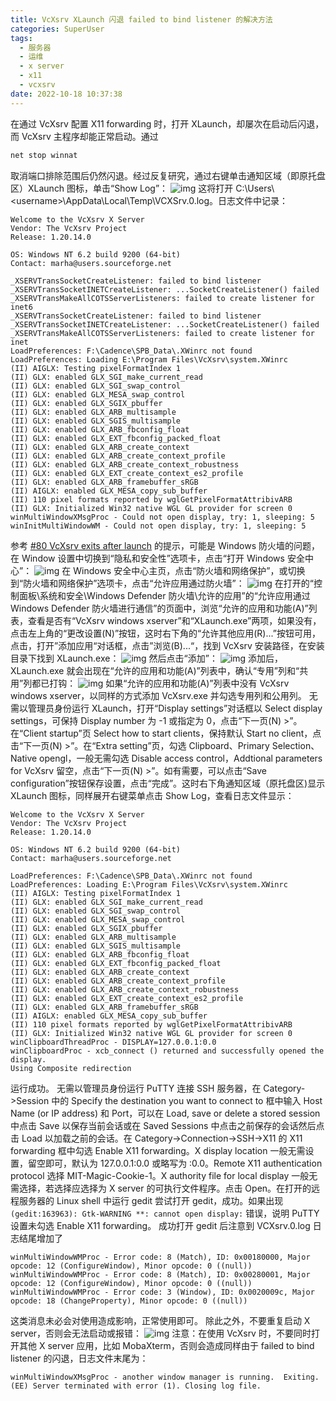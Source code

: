 ```yaml
---
title: VcXsrv XLaunch 闪退 failed to bind listener 的解决方法
categories: SuperUser
tags:
  - 服务器
  - 运维
  - x server
  - x11
  - vcxsrv
date: 2022-10-18 10:37:38
---
```


在通过 VcXsrv 配置 X11 forwarding 时，打开 XLaunch，却屡次在启动后闪退，而 VcXsrv 主程序却能正常启动。通过
```bat
net stop winnat
```
取消端口排除范围后仍然闪退。经过反复研究，通过右键单击通知区域（即原托盘区）XLaunch 图标，单击“Show Log”：
![img](2022-10/2022-10-17_224655.png)
这将打开 C:\Users\\<username\>\AppData\Local\Temp\VCXSrv.0.log。日志文件中记录：

```text
Welcome to the VcXsrv X Server
Vendor: The VcXsrv Project
Release: 1.20.14.0

OS: Windows NT 6.2 build 9200 (64-bit)
Contact: marha@users.sourceforge.net

_XSERVTransSocketCreateListener: failed to bind listener
_XSERVTransSocketINETCreateListener: ...SocketCreateListener() failed
_XSERVTransMakeAllCOTSServerListeners: failed to create listener for inet6
_XSERVTransSocketCreateListener: failed to bind listener
_XSERVTransSocketINETCreateListener: ...SocketCreateListener() failed
_XSERVTransMakeAllCOTSServerListeners: failed to create listener for inet
LoadPreferences: F:\Cadence\SPB_Data\.XWinrc not found
LoadPreferences: Loading E:\Program Files\VcXsrv\system.XWinrc
(II) AIGLX: Testing pixelFormatIndex 1
(II) GLX: enabled GLX_SGI_make_current_read
(II) GLX: enabled GLX_SGI_swap_control
(II) GLX: enabled GLX_MESA_swap_control
(II) GLX: enabled GLX_SGIX_pbuffer
(II) GLX: enabled GLX_ARB_multisample
(II) GLX: enabled GLX_SGIS_multisample
(II) GLX: enabled GLX_ARB_fbconfig_float
(II) GLX: enabled GLX_EXT_fbconfig_packed_float
(II) GLX: enabled GLX_ARB_create_context
(II) GLX: enabled GLX_ARB_create_context_profile
(II) GLX: enabled GLX_ARB_create_context_robustness
(II) GLX: enabled GLX_EXT_create_context_es2_profile
(II) GLX: enabled GLX_ARB_framebuffer_sRGB
(II) AIGLX: enabled GLX_MESA_copy_sub_buffer
(II) 110 pixel formats reported by wglGetPixelFormatAttribivARB
(II) GLX: Initialized Win32 native WGL GL provider for screen 0
winMultiWindowXMsgProc - Could not open display, try: 1, sleeping: 5
winInitMultiWindowWM - Could not open display, try: 1, sleeping: 5
```
参考 [#80 VcXsrv exits after launch](https://sourceforge.net/p/vcxsrv/bugs/80/) 的提示，可能是 Windows 防火墙的问题，在 Window 设置中切换到“隐私和安全性”选项卡，点击“打开 Windows 安全中心”：
![img](2022-10/2022-10-18_090420.png)
在 Windows 安全中心主页，点击“防火墙和网络保护”，或切换到“防火墙和网络保护”选项卡，点击“允许应用通过防火墙”：
![img](2022-10/2022-10-18_090602.png)
在打开的“控制面板\系统和安全\Windows Defender 防火墙\允许的应用”的“允许应用通过 Windows Defender 防火墙进行通信”的页面中，浏览“允许的应用和功能(A)”列表，查看是否有“VcXsrv windows xserver”和“XLaunch.exe”两项，如果没有，点击左上角的“更改设置(N)”按钮，这时右下角的“允许其他应用(R)...”按钮可用，点击，打开”添加应用“对话框，点击”浏览(B)...“，找到 VcXsrv 安装路径，在安装目录下找到 XLaunch.exe：
![img](2022-10/2022-10-18_090955.png)
然后点击“添加”：
![img](2022-10/2022-10-18_091029.png)
添加后，XLaunch.exe 就会出现在“允许的应用和功能(A)”列表中，确认“专用”列和“共用”列都已打钩：
![img](2022-10/2022-10-18_091149.png)
如果“允许的应用和功能(A)”列表中没有 VcXsrv windows xserver，以同样的方式添加 VcXsrv.exe 并勾选专用列和公用列。
无需以管理员身份运行 XLaunch，打开“Display settings”对话框以 Select display settings，可保持 Display number 为 -1 或指定为 0，点击“下一页(N) >”。在“Client startup”页 Select how to start clients，保持默认 Start no client，点击“下一页(N) >”。在“Extra setting”页，勾选 Clipboard、Primary Selection、Native opengl，一般无需勾选 Disable access control，Addtional parameters for VcXsrv 留空，点击“下一页(N) >”。如有需要，可以点击“Save configuration”按钮保存设置，点击“完成”。这时右下角通知区域（原托盘区)显示 XLaunch 图标，同样展开右键菜单点击 Show Log，查看日志文件显示：

```text
Welcome to the VcXsrv X Server
Vendor: The VcXsrv Project
Release: 1.20.14.0

OS: Windows NT 6.2 build 9200 (64-bit)
Contact: marha@users.sourceforge.net

LoadPreferences: F:\Cadence\SPB_Data\.XWinrc not found
LoadPreferences: Loading E:\Program Files\VcXsrv\system.XWinrc
(II) AIGLX: Testing pixelFormatIndex 1
(II) GLX: enabled GLX_SGI_make_current_read
(II) GLX: enabled GLX_SGI_swap_control
(II) GLX: enabled GLX_MESA_swap_control
(II) GLX: enabled GLX_SGIX_pbuffer
(II) GLX: enabled GLX_ARB_multisample
(II) GLX: enabled GLX_SGIS_multisample
(II) GLX: enabled GLX_ARB_fbconfig_float
(II) GLX: enabled GLX_EXT_fbconfig_packed_float
(II) GLX: enabled GLX_ARB_create_context
(II) GLX: enabled GLX_ARB_create_context_profile
(II) GLX: enabled GLX_ARB_create_context_robustness
(II) GLX: enabled GLX_EXT_create_context_es2_profile
(II) GLX: enabled GLX_ARB_framebuffer_sRGB
(II) AIGLX: enabled GLX_MESA_copy_sub_buffer
(II) 110 pixel formats reported by wglGetPixelFormatAttribivARB
(II) GLX: Initialized Win32 native WGL GL provider for screen 0
winClipboardThreadProc - DISPLAY=127.0.0.1:0.0
winClipboardProc - xcb_connect () returned and successfully opened the display.
Using Composite redirection
```
运行成功。
无需以管理员身份运行 PuTTY 连接 SSH 服务器，在 Category->Session 中的 Specify the destination you want to connect to 框中输入 Host Name (or IP address) 和 Port，可以在 Load, save or delete a stored session 中点击 Save 以保存当前会话或在 Saved Sessions 中点击之前保存的会话然后点击 Load 以加载之前的会话。在 Category->Connection->SSH->X11 的 X11 forwarding 框中勾选 Enable X11 forwarding。X display location 一般无需设置，留空即可，默认为 127.0.0.1:0.0 或略写为 :0.0。Remote X11 authentication protocol 选择 MIT-Magic-Cookie-1。X authority file for local display 一般无需选择，若选择应选择为 X server 的可执行文件程序。点击 Open。在打开的远程服务器的 Linux shell 中运行 gedit 尝试打开 gedit，成功。如果出现 `(gedit:163963): Gtk-WARNING **: cannot open display:` 错误，说明 PuTTY 设置未勾选 Enable X11 forwarding。
成功打开 gedit 后注意到 VCXsrv.0.log 日志结尾增加了
```text
winMultiWindowWMProc - Error code: 8 (Match), ID: 0x00180000, Major opcode: 12 (ConfigureWindow), Minor opcode: 0 ((null))
winMultiWindowWMProc - Error code: 8 (Match), ID: 0x00280001, Major opcode: 12 (ConfigureWindow), Minor opcode: 0 ((null))
winMultiWindowWMProc - Error code: 3 (Window), ID: 0x0020009c, Major opcode: 18 (ChangeProperty), Minor opcode: 0 ((null))
```
这类消息未必会对使用造成影响，正常使用即可。
除此之外，不要重复启动 X server，否则会无法启动或报错：
![img](2022-10/2022-10-16_113321.png)
注意：在使用 VcXsrv 时，不要同时打开其他 X server 应用，比如 MobaXterm，否则会造成同样由于 failed to bind listener 的闪退，日志文件末尾为：
```text
winMultiWindowXMsgProc - another window manager is running.  Exiting.
(EE) Server terminated with error (1). Closing log file.
```